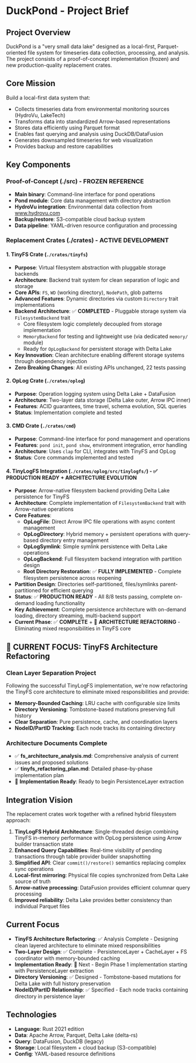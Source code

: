# DuckPond - Project Brief

## Project Overview
DuckPond is a "very small data lake" designed as a local-first, Parquet-oriented file system for timeseries data collection, processing, and analysis. The project consists of a proof-of-concept implementation (frozen) and new production-quality replacement crates.

## Core Mission
Build a local-first data system that:
- Collects timeseries data from environmental monitoring sources (HydroVu, LakeTech)
- Transforms data into standardized Arrow-based representations
- Stores data efficiently using Parquet format
- Enables fast querying and analysis using DuckDB/DataFusion
- Generates downsampled timeseries for web visualization
- Provides backup and restore capabilities

## Key Components

### Proof-of-Concept (./src) - FROZEN REFERENCE
- **Main binary**: Command-line interface for pond operations
- **Pond module**: Core data management with directory abstraction
- **HydroVu integration**: Environmental data collection from www.hydrovu.com
- **Backup/restore**: S3-compatible cloud backup system
- **Data pipeline**: YAML-driven resource configuration and processing

### Replacement Crates (./crates) - ACTIVE DEVELOPMENT

#### 1. TinyFS Crate (`./crates/tinyfs`)
- **Purpose**: Virtual filesystem abstraction with pluggable storage backends
- **Architecture**: Backend trait system for clean separation of logic and storage
- **Core APIs**: `FS`, `WD` (working directory), `NodePath`, glob patterns
- **Advanced Features**: Dynamic directories via custom `Directory` trait implementations
- **Backend Architecture**: ✅ **COMPLETED** - Pluggable storage system via `FilesystemBackend` trait
  - Core filesystem logic completely decoupled from storage implementation
  - `MemoryBackend` for testing and lightweight use (via dedicated `memory/` module)
  - Ready for `OpLogBackend` for persistent storage with Delta Lake
- **Key Innovation**: Clean architecture enabling different storage systems through dependency injection
- **Zero Breaking Changes**: All existing APIs unchanged, 22 tests passing

#### 2. OpLog Crate (`./crates/oplog`) 
- **Purpose**: Operation logging system using Delta Lake + DataFusion
- **Architecture**: Two-layer data storage (Delta Lake outer, Arrow IPC inner)
- **Features**: ACID guarantees, time travel, schema evolution, SQL queries
- **Status**: Implementation complete and tested

#### 3. CMD Crate (`./crates/cmd`)
- **Purpose**: Command-line interface for pond management and operations
- **Features**: `pond init`, `pond show`, environment integration, error handling
- **Architecture**: Uses `clap` for CLI, integrates with TinyFS and OpLog
- **Status**: Core commands implemented and tested

#### 4. TinyLogFS Integration (`./crates/oplog/src/tinylogfs/`) - ✅ **PRODUCTION READY + ARCHITECTURE EVOLUTION**
- **Purpose**: Arrow-native filesystem backend providing Delta Lake persistence for TinyFS
- **Architecture**: Complete implementation of `FilesystemBackend` trait with Arrow-native operations
- **Core Features**: 
  - **OpLogFile**: Direct Arrow IPC file operations with async content management
  - **OpLogDirectory**: Hybrid memory + persistent operations with query-based directory entry management
  - **OpLogSymlink**: Simple symlink persistence with Delta Lake operations
  - **OpLogBackend**: Full filesystem backend integration with partition design
  - **Root Directory Restoration**: ✅ **FULLY IMPLEMENTED** - Complete filesystem persistence across reopening
- **Partition Design**: Directories self-partitioned, files/symlinks parent-partitioned for efficient querying
- **Status**: ✅ **PRODUCTION READY** - All 8/8 tests passing, complete on-demand loading functionality
- **Key Achievement**: Complete persistence architecture with on-demand loading, directory streaming, multi-backend support
- **Current Phase**: ✅ **COMPLETE** + 🔄 **ARCHITECTURE REFACTORING** - Eliminating mixed responsibilities in TinyFS core

## 🎯 **CURRENT FOCUS: TinyFS Architecture Refactoring**

### Clean Layer Separation Project
Following the successful TinyLogFS implementation, we're now refactoring the TinyFS core architecture to eliminate mixed responsibilities and provide:

- **Memory-Bounded Caching**: LRU cache with configurable size limits
- **Directory Versioning**: Tombstone-based mutations preserving full history  
- **Clear Separation**: Pure persistence, cache, and coordination layers
- **NodeID/PartID Tracking**: Each node tracks its containing directory

### Architecture Documents Complete
- ✅ **fs_architecture_analysis.md**: Comprehensive analysis of current issues and proposed solutions
- ✅ **tinyfs_refactoring_plan.md**: Detailed phase-by-phase implementation plan  
- 🔄 **Implementation Ready**: Ready to begin PersistenceLayer extraction

## Integration Vision
The replacement crates work together with a refined hybrid filesystem approach:

1. **TinyLogFS Hybrid Architecture**: Single-threaded design combining TinyFS in-memory performance with OpLog persistence using Arrow builder transaction state
2. **Enhanced Query Capabilities**: Real-time visibility of pending transactions through table provider builder snapshotting
3. **Simplified API**: Clear `commit()/restore()` semantics replacing complex sync operations
4. **Local-first mirroring**: Physical file copies synchronized from Delta Lake source of truth
5. **Arrow-native processing**: DataFusion provides efficient columnar query processing
6. **Improved reliability**: Delta Lake provides better consistency than individual Parquet files

## Current Focus
- **TinyFS Architecture Refactoring**: ✅ Analysis Complete - Designing clean layered architecture to eliminate mixed responsibilities  
- **Two-Layer Design**: ✅ Complete - PersistenceLayer + CacheLayer + FS coordinator with memory-bounded caching
- **Implementation Ready**: 🔄 Next - Begin Phase 1 implementation starting with PersistenceLayer extraction
- **Directory Versioning**: ✅ Designed - Tombstone-based mutations for Delta Lake with full history preservation
- **NodeID/PartID Relationship**: ✅ Specified - Each node tracks containing directory in persistence layer

## Technologies
- **Language**: Rust 2021 edition
- **Data**: Apache Arrow, Parquet, Delta Lake (delta-rs)
- **Query**: DataFusion, DuckDB (legacy)
- **Storage**: Local filesystem + cloud backup (S3-compatible)
- **Config**: YAML-based resource definitions

